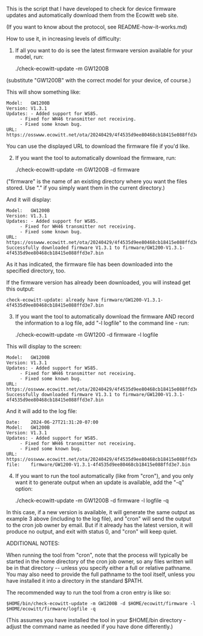 This is the script that I have developed to check for device firmware updates
and automatically download them from the Ecowitt web site.

(If you want to know about the protocol, see README-how-it-works.md)

How to use it, in increasing levels of difficulty:

1. If all you want to do is see the latest firmware version available for your model, run:

	./check-ecowitt-update -m GW1200B

(substitute "GW1200B" with the correct model for your device, of course.)

This will show something like:

	Model:   GW1200B
	Version: V1.3.1
	Updates: - Added support for WS85.
		 - Fixed for WH46 transmitter not receiving.
		 - Fixed some known bug.
	URL:     https://osswww.ecowitt.net/ota/20240429/4f4535d9ee80468cb18415e088ffd3e7.bin

You can use the displayed URL to download the firmware file if you'd like.


2. If you want the tool to automatically download the firmware, run:

	./check-ecowitt-update -m GW1200B -d firmware

("firmware" is the name of an existing directory where you want the files
stored. Use "." if you simply want them in the current directory.)

And it will display:

	Model:   GW1200B
	Version: V1.3.1
	Updates: - Added support for WS85.
		 - Fixed for WH46 transmitter not receiving.
		 - Fixed some known bug.
	URL:     https://osswww.ecowitt.net/ota/20240429/4f4535d9ee80468cb18415e088ffd3e7.bin
	Successfully downloaded firmware V1.3.1 to firmware/GW1200-V1.3.1-4f4535d9ee80468cb18415e088ffd3e7.bin

As it has indicated, the firmware file has been downloaded into the specified directory, too.

If the firmware version has already been downloaded, you will instead get this output:

	check-ecowitt-update: already have firmware/GW1200-V1.3.1-4f4535d9ee80468cb18415e088ffd3e7.bin


3. If you want the tool to automatically download the firmware AND record the
   information to a log file, add "-l logfile" to the command line - run:

	./check-ecowitt-update -m GW1200 -d firmware -l logfile

This will display to the screen:

	Model:   GW1200B
	Version: V1.3.1
	Updates: - Added support for WS85.
		 - Fixed for WH46 transmitter not receiving.
		 - Fixed some known bug.
	URL:     https://osswww.ecowitt.net/ota/20240429/4f4535d9ee80468cb18415e088ffd3e7.bin
	Successfully downloaded firmware V1.3.1 to firmware/GW1200-V1.3.1-4f4535d9ee80468cb18415e088ffd3e7.bin

And it will add to the log file:

	Date:    2024-06-27T21:31:20-07:00
	Model:   GW1200B
	Version: V1.3.1
	Updates: - Added support for WS85.
		 - Fixed for WH46 transmitter not receiving.
		 - Fixed some known bug.
	URL:     https://osswww.ecowitt.net/ota/20240429/4f4535d9ee80468cb18415e088ffd3e7.bin
	file:    firmware/GW1200-V1.3.1-4f4535d9ee80468cb18415e088ffd3e7.bin


4. If you want to run the tool automatically (like from "cron"), and you only
   want it to generate output when an update is available, add the "-q" option:

	./check-ecowitt-update -m GW1200B -d firmware -l logfile -q

In this case, if a new version is available, it will generate the same output
as example 3 above (including to the log file), and "cron" will send the output
to the cron job owner by email.  But if it already has the latest version, it
will produce no output, and exit with status 0, and "cron" will keep quiet.


ADDITIONAL NOTES:

When running the tool from "cron", note that the process will typically be
started in the home directory of the cron job owner, so any files written
will be in that directory -- unless you specify either a full or relative
pathname.  You may also need to provide the full pathname to the tool itself,
unless you have installed it into a directory in the standard $PATH.

The recommended way to run the tool from a cron entry is like so:

	$HOME/bin/check-ecowitt-update -m GW1200B -d $HOME/ecowitt/firmware -l $HOME/ecowitt/firmware/logfile -q

(This assumes you have installed the tool in your $HOME/bin directory - adjust
 the command name as needed if you have done differently.)

